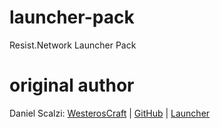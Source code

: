 # launcher-pack
Resist.Network Launcher Pack

# original author
Daniel Scalzi: [WesterosCraft][westeroscraft] | [GitHub][westeroscraftgithub] | [Launcher][westeroscraftgithublauncher]


[westeroscraft]: https://www.westeroscraft.com/ 'WesterosCraft.com'
[westeroscraftgithub]: https://github.com/WesterosCraftCode
[westeroscraftgithublauncher]: https://github.com/WesterosCraftCode/ElectronLauncher

